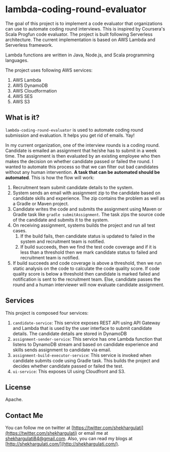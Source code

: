 # lambda-coding-round-evaluator
The goal of this project is to implement a code evaluator that organizations can use to automate coding round interviews. This is inspired by Coursera's Scala Progfun code evaluator. The project is built following Serverless architecture. The current implementation is based on AWS Lambda and Serverless framework.

Lambda functions are written in Java, Node.js, and Scala programming languages.

The project uses following AWS services:

1. AWS Lambda
2. AWS DynamoDB
3. AWS Cloudformation
4. AWS SES
5. AWS S3

## What is it?

`lambda-coding-round-evaluator` is used to automate coding round submission and evaluation. It helps you get rid of emails. Yay!

In my current organization, one of the interview rounds is a coding round. Candidate is emailed an assignment that he/she has to submit in a week time. The assignment is then evaluated by an existing employee who then makes the decision on whether candidate passed or failed the round. I wanted to automate this process so that we can filter out bad candidates without any human intervention. **A task that can be automated should be automated**. This is how the flow will work:

1. Recruitment team submit candidate details to the system.
2. System sends an email with assignment zip to the candidate based on candidate skills and experience. The zip contains the problem as well as a Gradle or Maven project.
3. Candidate writes the code and submits the assignment using Maven or Gradle task like `gradle submitAssignment`. The task zips the source code of the candidate and submits it to the system.
4. On receiving assignment, systems builds the project and run all test cases. 
   1. If the build fails, then candidate status is updated to failed in the system and recruitment team is notified. 
   2. If build succeeds, then we find the test code coverage and if it is less than a threshold then we mark candidate status to failed and recruitment team is notified.
5. If build succeeds and code coverage is above a threshold, then we run static analysis on the code to calculate the code quality score. If code quality score is below a threshold then candidate is marked failed and notification is sent to the recruitment team. Else, candidate passes the round and a human interviewer will now evaluate candidate assignment.

## Services

This project is composed four services:

1. `candidate-service`: This service exposes REST API using API Gateway and Lambda that is used by the user interface to submit candidate details. The candidate details are stored in DynamoDB
2. `assignment-sender-service`: This service has one Lambda function that listens to DynamoDB stream and based on candidate experience and skills sends assignment to candidate via email.
3. `assignment-build-executor-service`: This service is invoked when candidate submits code using Gradle task. This builds the project and decides whether candidate passed or failed the test. 
4. `ui-service`: This exposes UI using Cloudfront and S3. 

## License

Apache. 



## Contact Me

You can follow me on twitter at [https://twitter.com/shekhargulati](https://twitter.com/shekhargulati) or email me at <shekhargulati84@gmail.com>. Also, you can read my blogs at [http://shekhargulati.com/](http://shekhargulati.com/).

